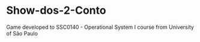 # Show-dos-2-Conto
Game developed to SSC0140 - Operational System I course from University of São Paulo
